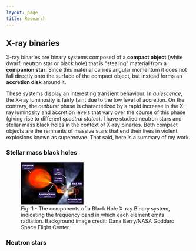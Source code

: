 ```yaml
---
layout: page
title: Research
---
```


<h2> X-ray binaries </h2>

X-ray binaries are binary systems composed of a <strong>compact object</strong> (white dwarf, neutron star or black hole) that is "stealing" material from a <strong>companion star</strong>. Since this material carries angular momentum it does not fall directly onto the surface of the compact object, but instead forms an <strong>accretion disk</strong> around it. 

These systems display an interesting transient behaviour. In <em>quiescence</em>, the X-ray luminosity is fairly faint due to the low level of accretion. On the contrary, the <em>outburst</em> phase is characterized by a rapid increase in the X-ray luminosity and accretion levels that vary over the course of this phase (giving rise to different <em>spectral states</em>). I have studied neutron stars and stellar mass black holes in the context of X-ray binaries. Both compact objects are the remnants of massive stars that end their lives in violent explosions known as supernovae. That said, here is a summary of my work.

<h3> Stellar mass black holes </h3>

<figure>
  <img src="https://github.com/csechiburu/csechiburu.github.io/blob/main/Images/XRB.png" alt="XRB" class="center" style="width:40%">
  <figcaption>Fig. 1 - The components of a Black Hole X-ray Binary system, indicating the frequency band in which each element emits radiation. Background image credit: Dana
Berry/NASA Goddard Space Flight Center.</figcaption>
</figure>

<h3> Neutron stars </h3>

